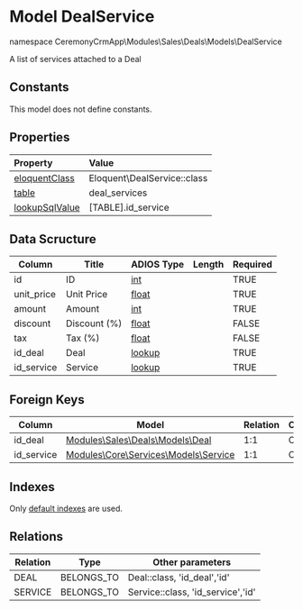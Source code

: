 # Model DealService

namespace CeremonyCrmApp\Modules\Sales\Deals\Models\DealService

A list of services attached to a Deal

## Constants

This model does not define constants.

## Properties

| Property                                                                                 | Value                       |
| :--------------------------------------------------------------------------------------- | :-------------------------- |
| [eloquentClass](https://docs.wai.blue/adios-framework/models/properties#eloquentClass)   | Eloquent\DealService::class |
| [table](https://docs.wai.blue/adios-framework/models/properties#table)                   | deal_services               |
| [lookupSqlValue](https://docs.wai.blue/adios-framework/models/properties#lookupSqlValue) | [TABLE].id_service          |

## Data Scructure

| Column     | Title        | ADIOS Type                                                               | Length | Required |
| ---------- | ------------ | ------------------------------------------------------------------------ | ------ | -------- |
| id         | ID           | [int](https://docs.wai.blue/adios-framework/models/attributes#int)       |        | TRUE     |
| unit_price | Unit Price   | [float](https://docs.wai.blue/adios-framework/models/attributes#float)   |        | TRUE     |
| amount     | Amount       | [int](https://docs.wai.blue/adios-framework/models/attributes#int)       |        | TRUE     |
| discount   | Discount (%) | [float](https://docs.wai.blue/adios-framework/models/attributes#float)   |        | FALSE    |
| tax        | Tax (%)      | [float](https://docs.wai.blue/adios-framework/models/attributes#float)   |        | FALSE    |
| id_deal    | Deal         | [lookup](https://docs.wai.blue/adios-framework/models/attributes#lookup) |        | TRUE     |
| id_service | Service      | [lookup](https://docs.wai.blue/adios-framework/models/attributes#lookup) |        | TRUE     |

## Foreign Keys

| Column     | Model                                                                         | Relation | OnUpdate | OnDelete |
| ---------- | ----------------------------------------------------------------------------- | -------- | -------- | -------- |
| id_deal    | [Modules\Sales\Deals\Models\Deal](deal)                                       | 1:1      | Cascade  | Restrict |
| id_service | [Modules\Core\Services\Models\Service](../../../core/services/models/service) | 1:1      | Cascade  | Restrict |

## Indexes

Only [default indexes](https://docs.wai.blue/adios-framework/default-indexes) are used.

## Relations

| Relation | Type       | Other parameters                  |
| -------- | ---------- | --------------------------------- |
| DEAL     | BELONGS_TO | Deal::class, 'id_deal','id'       |
| SERVICE  | BELONGS_TO | Service::class, 'id_service','id' |
